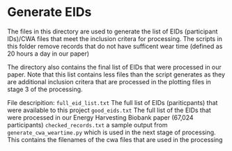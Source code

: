 # Generate EIDs
The files in this directory are used to generate the list of EIDs (participant IDs)/CWA files that meet the inclusion critera for processing. The scripts in this folder remove records that do not have sufficent wear time (defined as 20 hours a day in our paper)

The directory also contains the final list of EIDs that were processed in our paper. Note that this list contains less files than the script generates as they are additional inclusion critera that are processed in the plotting files in stage 3 of the processing.

File descripition:
`full_eid_list.txt` The full list of EIDs (pariticpants) that were available to this project
`good_eids.txt` The full list of the EIDs that were processed in our Energy Harvesting Biobank paper (67,024 participants)
`checked_records.txt` a sample output from `generate_cwa_weartime.py` which is used in the next stage of processing. This contains the filenames of the cwa files that are used in the processing